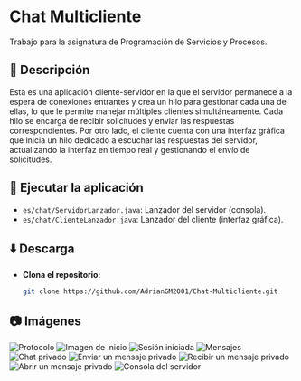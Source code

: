 # Chat Multicliente

Trabajo para la asignatura de Programación de Servicios y Procesos.

## 📄 Descripción

Esta es una aplicación cliente-servidor en la que el servidor permanece a la espera de conexiones entrantes y crea un hilo para gestionar cada una de ellas, lo que le permite manejar múltiples clientes simultáneamente. Cada hilo se encarga de recibir solicitudes y enviar las respuestas correspondientes. Por otro lado, el cliente cuenta con una interfaz gráfica que inicia un hilo dedicado a escuchar las respuestas del servidor, actualizando la interfaz en tiempo real y gestionando el envío de solicitudes.

## 📂 Ejecutar la aplicación

- `es/chat/ServidorLanzador.java`: Lanzador del servidor (consola).
- `es/chat/ClienteLanzador.java`: Lanzador del cliente (interfaz gráfica).


## ⬇️ Descarga

- **Clona el repositorio:**
   ```bash
   git clone https://github.com/AdrianGM2001/Chat-Multicliente.git
   ```

## 📷 Imágenes
<p>
    <img src="protocolo/Protocolo.png" alt="Protocolo">
    <img src="img/chat1.png" alt="Imagen de inicio">
    <img src="img/chat2.png" alt="Sesión iniciada">
    <img src="img/chat3.png" alt="Mensajes">
    <img src="img/chat4.png" alt="Chat privado">
    <img src="img/chat5.png" alt="Enviar un mensaje privado">
    <img src="img/chat6.png" alt="Recibir un mensaje privado">
    <img src="img/chat7.png" alt="Abrir un mensaje privado">
    <img src="img/chat8.png" alt="Consola del servidor">
</p>